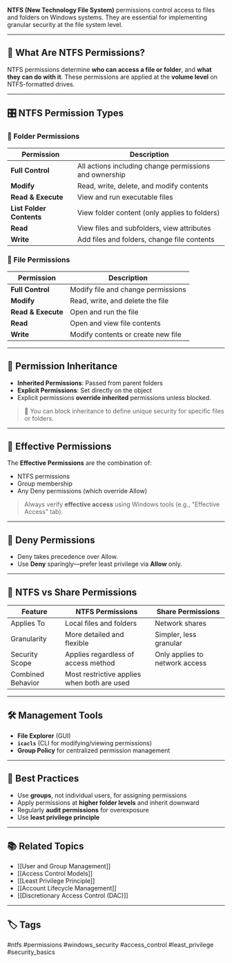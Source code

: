 **NTFS (New Technology File System)** permissions control access to files and folders on Windows systems. They are essential for implementing granular security at the file system level.

---

## 🔐 What Are NTFS Permissions?

NTFS permissions determine **who can access a file or folder**, and **what they can do with it**. These permissions are applied at the **volume level** on NTFS-formatted drives.

---

## 🎛 NTFS Permission Types

### 📁 Folder Permissions

| Permission      | Description                                                       |
|------------------|-------------------------------------------------------------------|
| **Full Control** | All actions including change permissions and ownership            |
| **Modify**       | Read, write, delete, and modify contents                          |
| **Read & Execute** | View and run executable files                                    |
| **List Folder Contents** | View folder content (only applies to folders)             |
| **Read**         | View files and subfolders, view attributes                        |
| **Write**        | Add files and folders, change file contents                       |

### 📄 File Permissions

| Permission      | Description                                                       |
|------------------|-------------------------------------------------------------------|
| **Full Control** | Modify file and change permissions                                |
| **Modify**       | Read, write, and delete the file                                  |
| **Read & Execute** | Open and run the file                                            |
| **Read**         | Open and view file contents                                       |
| **Write**        | Modify contents or create new file                                |

---

## 🧪 Permission Inheritance

- **Inherited Permissions**: Passed from parent folders
- **Explicit Permissions**: Set directly on the object
- Explicit permissions **override inherited** permissions unless blocked.

> 🧩 You can block inheritance to define unique security for specific files or folders.

---

## 📘 Effective Permissions

The **Effective Permissions** are the combination of:
- NTFS permissions
- Group membership
- Any Deny permissions (which override Allow)

> Always verify **effective access** using Windows tools (e.g., "Effective Access" tab).

---

## 🧱 Deny Permissions

- Deny takes precedence over Allow.
- Use **Deny** sparingly—prefer least privilege via **Allow** only.

---

## 🧰 NTFS vs Share Permissions

| Feature              | NTFS Permissions                           | Share Permissions                      |
|----------------------|---------------------------------------------|----------------------------------------|
| Applies To           | Local files and folders                     | Network shares                         |
| Granularity          | More detailed and flexible                  | Simpler, less granular                 |
| Security Scope       | Applies regardless of access method         | Only applies to network access         |
| Combined Behavior    | Most restrictive applies when both are used |                                        |

---

## 🛠 Management Tools

- **File Explorer** (GUI)
- **`icacls`** (CLI for modifying/viewing permissions)
- **Group Policy** for centralized permission management

---

## 🧾 Best Practices

- Use **groups**, not individual users, for assigning permissions
- Apply permissions at **higher folder levels** and inherit downward
- Regularly **audit permissions** for overexposure
- Use **least privilege principle**

---

## 📚 Related Topics

- [[User and Group Management]]
- [[Access Control Models]]
- [[Least Privilege Principle]]
- [[Account Lifecycle Management]]
- [[Discretionary Access Control (DAC)]]

---

## 🏷 Tags

#ntfs #permissions #windows_security #access_control #least_privilege #security_basics
